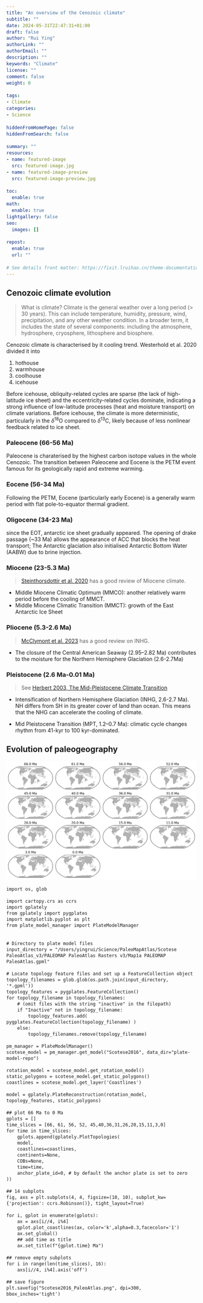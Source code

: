 ```yaml
---
title: "An overview of the Cenozoic climate"
subtitle: ""
date: 2024-05-31T22:47:31+01:00
draft: false
author: "Rui Ying"
authorLink: ""
authorEmail: ""
description: ""
keywords: "Climate"
license: ""
comment: false
weight: 0

tags:
- Climate
categories:
- Science

hiddenFromHomePage: false
hiddenFromSearch: false

summary: ""
resources:
- name: featured-image
  src: featured-image.jpg
- name: featured-image-preview
  src: featured-image-preview.jpg

toc:
  enable: true
math:
  enable: true
lightgallery: false
seo:
  images: []

repost:
  enable: true
  url: ""

# See details front matter: https://fixit.lruihao.cn/theme-documentation-content/#front-matter
---
```


<!--more-->
## Cenozoic climate evolution

> What is climate? Climate is the general weather over a long period (> 30 years). This can include temperature, humidity, pressure, wind, precipitation, and any other weather condition. In a broader term, it includes the state of several components: including the atmosphere, hydrosphere, cryosphere, lithosphere and biosphere.


Cenozoic climate is characterised by it cooling trend. Westerhold et al. 2020 divided it into 

1. hothouse
2. warmhouse
3. coolhouse
4. icehouse

Before icehouse, obliquity-related cycles are sparse (the lack of high-latitude ice sheet) and the eccentricity-related cycles dominate, indicating a strong influence of low-latitude processes (heat and moisture transport) on climate variations. Before icehouse, the climate  is more deterministic, particularly in the $\delta^{18}$O compared to $\delta^{13}$C, likely because of less nonlinear feedback related to ice sheet.

### Paleocene (66-56 Ma)
Paleocene is charaterised by the highest carbon isotope values in the whole Cenozoic. The transition between Paleocene and Eocene is the PETM event famous for its geologically rapid and extreme warming.

### Eocene (56-34 Ma)
Following the PETM, Eocene (particularly early Eocene) is a generally warm period with flat pole-to-equator thermal gradient.

### Oligocene (34-23 Ma)
since the EOT, antarctic ice sheet gradually appeared. The opening of drake passage (~33 Ma) allows the appearance of ACC that blocks the heat transport; The Antarctic glaciation also initialised Antarctic Bottom Water (AABW) due to brine injection.

### Miocene (23-5.3 Ma)
> [Steinthorsdottir et al. 2020](https://agupubs.onlinelibrary.wiley.com/doi/full/10.1029/2020PA004037) has a good review of Miocene climate.

* Middle Miocene Climatic Optimum (MMCO): another relatively warm period before the cooling of MMCT.
* Middle Miocene Climatic Transition (MMCT): growth of the East Antarctic Ice Sheet

### Pliocene (5.3-2.6 Ma)
> [McClymont et al. 2023](https://agupubs.onlinelibrary.wiley.com/doi/full/10.1029/2022RG000793) has a good review on INHG.
* The closure of the Central American Seaway (2.95–2.82 Ma) contributes to the moisture for the Northern Hemisphere Glaciation (2.6-2.7Ma)

### Pleistocene (2.6 Ma-0.01 Ma)
> See [Herbert 2003, The Mid-Pleistocene Climate Transition](https://www.annualreviews.org/content/journals/10.1146/annurev-earth-032320-104209)
* Intensification of Northern Hemisphere Glaciation (INHG, 2.6-2.7 Ma). NH differs from SH in its greater cover of land than ocean. This means that the NHG can accelerate the cooling of climate.

* Mid Pleistocene Transition (MPT, 1.2–0.7 Ma): climatic cycle changes rhythm from 41-kyr to 100 kyr-dominated.

## Evolution of paleogeography
![Paleo-coastline from Scotese et al. (2016). The figure is created using Gplately with the source codes attached below.](images/Scotese2016_PaleoAtlas.png "PaleoAtlas")

```python3
import os, glob

import cartopy.crs as ccrs
import gplately
from gplately import pygplates
import matplotlib.pyplot as plt
from plate_model_manager import PlateModelManager


# Directory to plate model files
input_directory = "/Users/yingrui/Science/PaleoMapAtlas/Scotese PaleoAtlas_v3/PALEOMAP PaleoAtlas Rasters v3/Map1a PALEOMAP PaleoAtlas.gpml"

# Locate topology feature files and set up a FeatureCollection object 
topology_filenames = glob.glob(os.path.join(input_directory, '*.gpml'))
topology_features = pygplates.FeatureCollection()
for topology_filename in topology_filenames:
    # (omit files with the string "inactive" in the filepath)
    if "Inactive" not in topology_filename:
        topology_features.add( pygplates.FeatureCollection(topology_filename) )
    else:
        topology_filenames.remove(topology_filename)

pm_manager = PlateModelManager()
scotese_model = pm_manager.get_model("Scotese2016", data_dir="plate-model-repo")

rotation_model = scotese_model.get_rotation_model()
static_polygons = scotese_model.get_static_polygons()
coastlines = scotese_model.get_layer('Coastlines')

model = gplately.PlateReconstruction(rotation_model, topology_features, static_polygons)

## plot 66 Ma to 0 Ma
gplots = []
time_slices = [66, 61, 56, 52, 45,40,36,31,26,20,15,11,3,0]
for time in time_slices:
    gplots.append(gplately.PlotTopologies(
    model,
    coastlines=coastlines,
    continents=None,
    COBs=None,
    time=time,
    anchor_plate_id=0, # by default the anchor plate is set to zero
))
    
## 14 subplots
fig, axs = plt.subplots(4, 4, figsize=(10, 10), subplot_kw={'projection': ccrs.Robinson()}, tight_layout=True)

for i, gplot in enumerate(gplots):
    ax = axs[i//4, i%4]
    gplot.plot_coastlines(ax, color='k',alpha=0.3,facecolor='1')
    ax.set_global()
    ## add time as title
    ax.set_title(f"{gplot.time} Ma")

## remove empty subplots
for i in range(len(time_slices), 16):
    axs[i//4, i%4].axis('off')

## save figure
plt.savefig("Scotese2016_PaleoAtlas.png", dpi=300, bbox_inches='tight')
```
